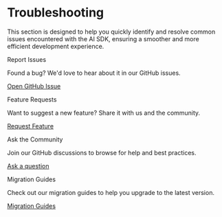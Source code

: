 # Troubleshooting

This section is designed to help you quickly identify and resolve common issues encountered with the AI SDK, ensuring a smoother and more efficient development experience.

Report Issues

Found a bug? We'd love to hear about it in our GitHub issues.

[Open GitHub Issue](https://github.com/vercel/ai/issues/new?assignees=&labels=&projects=&template=1.bug_report.yml)

Feature Requests

Want to suggest a new feature? Share it with us and the community.

[Request Feature](https://github.com/vercel/ai/issues/new?assignees=&labels=&projects=&template=2.feature_request.yml)

Ask the Community

Join our GitHub discussions to browse for help and best practices.

[Ask a question](https://github.com/vercel/ai/discussions)

Migration Guides

Check out our migration guides to help you upgrade to the latest version.

[Migration Guides](migration-guides-folder-description.md)
